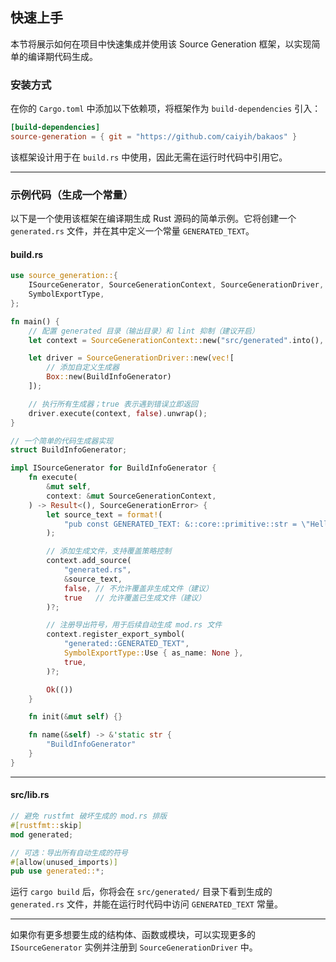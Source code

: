 ## 快速上手

本节将展示如何在项目中快速集成并使用该 Source Generation 框架，以实现简单的编译期代码生成。

### 安装方式

在你的 `Cargo.toml` 中添加以下依赖项，将框架作为 `build-dependencies` 引入：

```toml
[build-dependencies]
source-generation = { git = "https://github.com/caiyih/bakaos" }
```

该框架设计用于在 `build.rs` 中使用，因此无需在运行时代码中引用它。

---

### 示例代码（生成一个常量）

以下是一个使用该框架在编译期生成 Rust 源码的简单示例。它将创建一个 `generated.rs` 文件，并在其中定义一个常量 `GENERATED_TEXT`。

#### build.rs

```rust
use source_generation::{
    ISourceGenerator, SourceGenerationContext, SourceGenerationDriver, SourceGenerationError,
    SymbolExportType,
};

fn main() {
    // 配置 generated 目录（输出目录）和 lint 抑制（建议开启）
    let context = SourceGenerationContext::new("src/generated".into(), true);

    let driver = SourceGenerationDriver::new(vec![
        // 添加自定义生成器
        Box::new(BuildInfoGenerator)
    ]);

    // 执行所有生成器；true 表示遇到错误立即返回
    driver.execute(context, false).unwrap();
}

// 一个简单的代码生成器实现
struct BuildInfoGenerator;

impl ISourceGenerator for BuildInfoGenerator {
    fn execute(
        &mut self,
        context: &mut SourceGenerationContext,
    ) -> Result<(), SourceGenerationError> {
        let source_text = format!(
            "pub const GENERATED_TEXT: &::core::primitive::str = \"Hello, world!\";"
        );

        // 添加生成文件，支持覆盖策略控制
        context.add_source(
            "generated.rs",
            &source_text,
            false, // 不允许覆盖非生成文件（建议）
            true   // 允许覆盖已生成文件（建议）
        )?;

        // 注册导出符号，用于后续自动生成 mod.rs 文件
        context.register_export_symbol(
            "generated::GENERATED_TEXT",
            SymbolExportType::Use { as_name: None },
            true,
        )?;

        Ok(())
    }

    fn init(&mut self) {}

    fn name(&self) -> &'static str {
        "BuildInfoGenerator"
    }
}
```

---

#### src/lib.rs

```rust
// 避免 rustfmt 破坏生成的 mod.rs 排版
#[rustfmt::skip]
mod generated;

// 可选：导出所有自动生成的符号
#[allow(unused_imports)]
pub use generated::*;
```

运行 `cargo build` 后，你将会在 `src/generated/` 目录下看到生成的 `generated.rs` 文件，并能在运行时代码中访问 `GENERATED_TEXT` 常量。

---

如果你有更多想要生成的结构体、函数或模块，可以实现更多的 `ISourceGenerator` 实例并注册到 `SourceGenerationDriver` 中。

